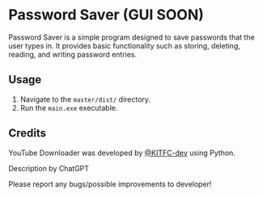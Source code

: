 Password Saver (GUI SOON)
==========

Password Saver is a simple program designed to save passwords that the user types in. It provides basic functionality such as storing, deleting, reading, and writing password entries.

Usage
-----

1.  Navigate to the `master/dist/` directory.
2.  Run the `main.exe` executable.

Credits
-----

YouTube Downloader was developed by [@KITFC-dev](https://github.com/KITFC-dev) using Python. 

Description by ChatGPT

Please report any bugs/possible improvements to developer!
